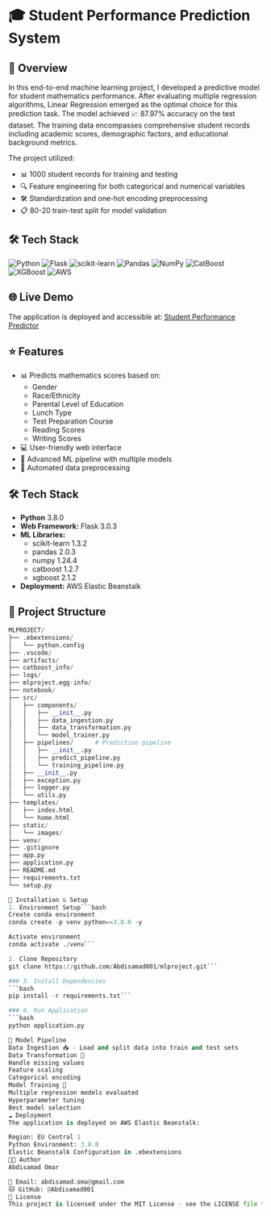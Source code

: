 # 🎓 Student Performance Prediction System

## 🔎 Overview
In this end-to-end machine learning project, I developed a predictive model for student mathematics performance. After evaluating multiple regression algorithms, Linear Regression emerged as the optimal choice for this prediction task. The model achieved 📈 87.97% accuracy on the test dataset. The training data encompasses comprehensive student records including academic scores, demographic factors, and educational background metrics.

The project utilized:
- 📊 1000 student records for training and testing 
- 🔍 Feature engineering for both categorical and numerical variables
- 🛠️ Standardization and one-hot encoding preprocessing
- 📋 80-20 train-test split for model validation

## 🛠️ Tech Stack
![Python](https://img.shields.io/badge/python-3.8.0-blue)
![Flask](https://img.shields.io/badge/Flask-3.0.3-green)
![scikit-learn](https://img.shields.io/badge/scikit--learn-1.3.2-orange)
![Pandas](https://img.shields.io/badge/pandas-2.0.3-yellow)
![NumPy](https://img.shields.io/badge/numpy-1.24.4-blue)
![CatBoost](https://img.shields.io/badge/catboost-1.2.7-red)
![XGBoost](https://img.shields.io/badge/xgboost-2.1.2-purple)
![AWS](https://img.shields.io/badge/AWS-ElasticBeanstalk-orange)

## 🌐 Live Demo
The application is deployed and accessible at:
[Student Performance Predictor](http://studentmathgrade-env-1.eba-qhcwims9.eu-central-1.elasticbeanstalk.com/)

## ⭐ Features
- 📊 Predicts mathematics scores based on:
  - Gender
  - Race/Ethnicity
  - Parental Level of Education
  - Lunch Type
  - Test Preparation Course
  - Reading Scores
  - Writing Scores
- 💻 User-friendly web interface
- 🔄 Advanced ML pipeline with multiple models
- 🤖 Automated data preprocessing

## 🛠️ Tech Stack
- **Python** 3.8.0
- **Web Framework:** Flask 3.0.3
- **ML Libraries:**
  - scikit-learn 1.3.2
  - pandas 2.0.3
  - numpy 1.24.4
  - catboost 1.2.7
  - xgboost 2.1.2
- **Deployment:** AWS Elastic Beanstalk

## 📂 Project Structure
```python
MLPROJECT/
├── .ebextensions/         
│   └── python.config
├── .vscode/              
├── artifacts/            
├── catboost_info/        
├── logs/                
├── mlproject.egg-info/  
├── notebook/             
├── src/                 
│   ├── components/      
│   │   ├── __init__.py
│   │   ├── data_ingestion.py
│   │   ├── data_transformation.py
│   │   └── model_trainer.py
│   ├── pipelines/      # Prediction pipeline
│   │   ├── __init__.py
│   │   ├── predict_pipeline.py
│   │   └── training_pipeline.py
│   ├── __init__.py
│   ├── exception.py    
│   ├── logger.py     
│   └── utils.py      
├── templates/         
│   ├── index.html   
│   └── home.html    
├── static/            
│   └── images/      
├── venv/             
├── .gitignore      
├── app.py           
├── application.py 
├── README.md       
├── requirements.txt
└── setup.py

🚀 Installation & Setup
1. Environment Setup```bash
Create conda environment
conda create -p venv python==3.8.0 -y

Activate environment
conda activate ./venv```

2. Clone Repository
git clone https://github.com/Abdisamad001/mlproject.git```

### 3. Install Dependencies
```bash
pip install -r requirements.txt```

### 4. Run Application
```bash
python application.py

🔄 Model Pipeline
Data Ingestion 📥 - Load and split data into train and test sets
Data Transformation 🔄
Handle missing values
Feature scaling
Categorical encoding
Model Training 🎯
Multiple regression models evaluated
Hyperparameter tuning
Best model selection
☁️ Deployment
The application is deployed on AWS Elastic Beanstalk:

Region: EU Central 1
Python Environment: 3.8.0
Elastic Beanstalk Configuration in .ebextensions
👨‍💻 Author
Abdisamad Omar

📧 Email: abdisamad.oma@gmail.com
🐱 GitHub: @Abdisamad001
📄 License
This project is licensed under the MIT License - see the LICENSE file for details


